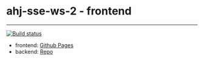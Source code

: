 # ahj-sse-ws-2 - frontend
--------------------
[![Build status](https://ci.appveyor.com/api/projects/status/ihqacrkapv7pjg1h?svg=true)](https://ci.appveyor.com/project/tarapiygin/ahj-http-frontend-2-96b94)

- frontend: <a href="https://tarapiygin.github.io/ahj-sse-ws-frontend-2/">Github Pages</a>
- backend: <a href="https://github.com/tarapiygin/ahj-sse-ws-backend-2/">Repo</a>
